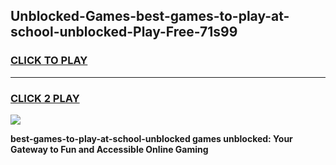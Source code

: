
## Unblocked-Games-best-games-to-play-at-school-unblocked-Play-Free-71s99
<h3>
<a href="https://premium76.site?title=best-games-to-play-at-school-unblocked&ref=19M">CLICK TO PLAY</a></h3>
<hr>

<h3>
<a href="https://premium76.site?title=best-games-to-play-at-school-unblocked&ref=19M">CLICK 2 PLAY</a>
  
</h3>

<a href="https://premium76.site?title=best-games-to-play-at-school-unblocked&ref=19M"><img src="https://clearcache.store/games.png"></a>


**best-games-to-play-at-school-unblocked games unblocked: Your Gateway to Fun and Accessible Online Gaming**
